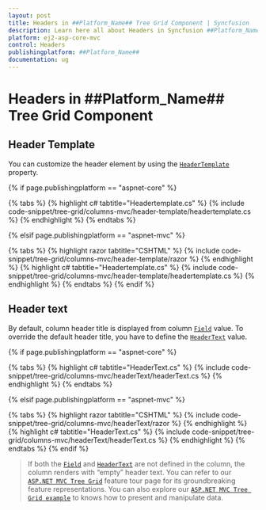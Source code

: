```yaml
---
layout: post
title: Headers in ##Platform_Name## Tree Grid Component | Syncfusion
description: Learn here all about Headers in Syncfusion ##Platform_Name## Tree Grid component of Syncfusion Essential JS 2 and more.
platform: ej2-asp-core-mvc
control: Headers
publishingplatform: ##Platform_Name##
documentation: ug
---
```


# Headers in ##Platform_Name## Tree Grid Component

## Header Template

You can customize the header element by using the [`HeaderTemplate`](https://help.syncfusion.com/cr/aspnetcore-js2/Syncfusion.EJ2~Syncfusion.EJ2.TreeGrid.TreeGridColumn~HeaderTemplate.html) property.

{% if page.publishingplatform == "aspnet-core" %}

{% tabs %}
{% highlight c# tabtitle="Headertemplate.cs" %}
{% include code-snippet/tree-grid/columns-mvc/header-template/headertemplate.cs %}
{% endhighlight %}
{% endtabs %}

{% elsif page.publishingplatform == "aspnet-mvc" %}

{% tabs %}
{% highlight razor tabtitle="CSHTML" %}
{% include code-snippet/tree-grid/columns-mvc/header-template/razor %}
{% endhighlight %}
{% highlight c# tabtitle="Headertemplate.cs" %}
{% include code-snippet/tree-grid/columns-mvc/header-template/headertemplate.cs %}
{% endhighlight %}
{% endtabs %}
{% endif %}



## Header text

By default, column header title is displayed from column [`Field`](https://help.syncfusion.com/cr/aspnetcore-js2/Syncfusion.EJ2~Syncfusion.EJ2.TreeGrid.TreeGridColumn~Field.html) value. To override the default header title, you have to define the [`HeaderText`](https://help.syncfusion.com/cr/aspnetcore-js2/Syncfusion.EJ2~Syncfusion.EJ2.TreeGrid.TreeGridColumn~HeaderText.html) value.

{% if page.publishingplatform == "aspnet-core" %}

{% tabs %}
{% highlight c# tabtitle="HeaderText.cs" %}
{% include code-snippet/tree-grid/columns-mvc/headerText/headerText.cs %}
{% endhighlight %}
{% endtabs %}

{% elsif page.publishingplatform == "aspnet-mvc" %}

{% tabs %}
{% highlight razor tabtitle="CSHTML" %}
{% include code-snippet/tree-grid/columns-mvc/headerText/razor %}
{% endhighlight %}
{% highlight c# tabtitle="HeaderText.cs" %}
{% include code-snippet/tree-grid/columns-mvc/headerText/headerText.cs %}
{% endhighlight %}
{% endtabs %}
{% endif %}



> If both the [`Field`](https://help.syncfusion.com/cr/aspnetcore-js2/Syncfusion.EJ2~Syncfusion.EJ2.TreeGrid.TreeGridColumn~Field.html) and [`HeaderText`](https://help.syncfusion.com/cr/aspnetcore-js2/Syncfusion.EJ2~Syncfusion.EJ2.TreeGrid.TreeGridColumn~HeaderText.html) are not defined in the column, the column renders with “empty” header text.
> You can refer to our [`ASP.NET MVC Tree Grid`](https://www.syncfusion.com/aspnet-mvc-ui-controls/tree-grid) feature tour page for its groundbreaking feature representations. You can also explore our [`ASP.NET MVC Tree Grid example`](https://ej2.syncfusion.com/aspnetmvc/TreeGrid/Overview#/material) to knows how to present and manipulate data.